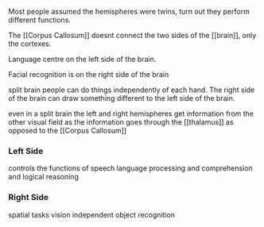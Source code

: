 Most people assumed the hemispheres were twins, turn out they perform different functions. 

The [[Corpus Callosum]] doesnt connect the two sides of the [[brain]], only the cortexes.

Language centre on the left side of the brain. 

Facial recognition is on the right side of the brain

split brain people can do things independently of each hand. The right side of the brain can draw something different to the left side of the brain. 

even in a split brain the left and right hemispheres get information from the other visual field as the information goes through the [[thalamus]] as opposed to the [[Corpus Callosum]]

### Left Side
controls the functions of speech language processing and comprehension and logical reasoning
### Right Side
spatial tasks vision independent object recognition